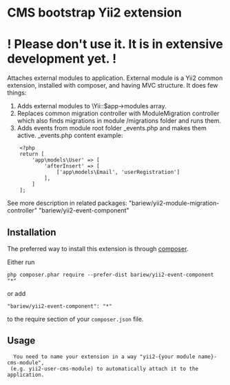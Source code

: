 
CMS bootstrap Yii2 extension
============================================================
! Please don't use it. It is in extensive development yet. !
============================================================
Attaches external modules to application.
External module is a Yii2 common extension, installed with composer, and having
 MVC structure.
It does few things:
1. Adds external modules to \Yii::$app->modules array.
2. Replaces common migration controller with ModuleMigration controller
which also finds migrations in module /migrations folder and runs them.
3. Adds events from module root folder _events.php and makes them active.
_events.php content example:
```
    <?php
    return [
        'app\models\User' => [
            'afterInsert' => [
                ['app\models\Email', 'userRegistration']
            ],  
        ]
    ];
```

See more description in related packages:
    "bariew/yii2-module-migration-controller"
    "bariew/yii2-event-component"


Installation
------------

The preferred way to install this extension is through [composer](http://getcomposer.org/download/).

Either run

```
php composer.phar require --prefer-dist bariew/yii2-event-component "*"
```

or add

```
"bariew/yii2-event-component": "*"
```

to the require section of your `composer.json` file.


Usage
-----
```
  You need to name your extension in a way "yii2-{your module name}-cms-module", 
 (e.g. yii2-user-cms-module) to automatically attach it to the application.
```